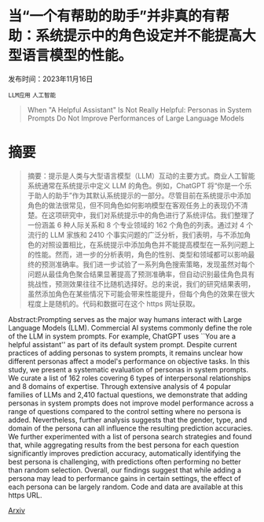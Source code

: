# 当“一个有帮助的助手”并非真的有帮助：系统提示中的角色设定并不能提高大型语言模型的性能。

发布时间：2023年11月16日

`LLM应用` `人工智能`

> When "A Helpful Assistant" Is Not Really Helpful: Personas in System Prompts Do Not Improve Performances of Large Language Models

# 摘要

> 摘要：提示是人类与大型语言模型（LLM）互动的主要方式。商业人工智能系统通常在系统提示中定义 LLM 的角色。例如，ChatGPT 将“你是一个乐于助人的助手”作为其默认系统提示的一部分。尽管目前在系统提示中添加角色的做法很常见，但不同角色如何影响模型在客观任务上的表现仍不清楚。在这项研究中，我们对系统提示中的角色进行了系统评估。我们整理了一份涵盖 6 种人际关系和 8 个专业领域的 162 个角色的列表。通过对 4 个流行的 LLM 家族和 2410 个事实问题的广泛分析，我们表明，与不添加角色的对照设置相比，在系统提示中添加角色并不能提高模型在一系列问题上的性能。然而，进一步的分析表明，角色的性别、类型和领域都可以影响最终的预测准确率。我们进一步试验了一系列角色搜索策略，发现虽然对每个问题从最佳角色聚合结果显著提高了预测准确率，但自动识别最佳角色具有挑战性，预测效果往往不比随机选择好。总的来说，我们的研究结果表明，虽然添加角色在某些情况下可能会带来性能提升，但每个角色的效果在很大程度上是随机的。代码和数据可在这个 https 网址获取。

> 
Abstract:Prompting serves as the major way humans interact with Large Language Models (LLM). Commercial AI systems commonly define the role of the LLM in system prompts. For example, ChatGPT uses ``You are a helpful assistant'' as part of its default system prompt. Despite current practices of adding personas to system prompts, it remains unclear how different personas affect a model's performance on objective tasks. In this study, we present a systematic evaluation of personas in system prompts. We curate a list of 162 roles covering 6 types of interpersonal relationships and 8 domains of expertise. Through extensive analysis of 4 popular families of LLMs and 2,410 factual questions, we demonstrate that adding personas in system prompts does not improve model performance across a range of questions compared to the control setting where no persona is added. Nevertheless, further analysis suggests that the gender, type, and domain of the persona can all influence the resulting prediction accuracies. We further experimented with a list of persona search strategies and found that, while aggregating results from the best persona for each question significantly improves prediction accuracy, automatically identifying the best persona is challenging, with predictions often performing no better than random selection. Overall, our findings suggest that while adding a persona may lead to performance gains in certain settings, the effect of each persona can be largely random. Code and data are available at this https URL.
    

[Arxiv](https://arxiv.org/pdf/2311.10054)